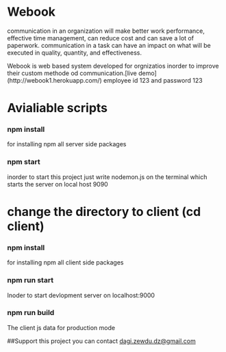 <h1>Webook</h1>

<p> 
 communication in an organization will make better work performance, effective time management, can reduce cost and can save a lot of paperwork. communication in a task can have an impact on what will be executed in quality, quantity, and effectiveness.
 </p>
<p>
 Webook is web based system developed for orgnizatios inorder to improve their custom methode od communication.[live demo](http://webook1.herokuapp.com/) employee id 123 and password 123
 </p>
 <h1>Avialiable scripts</h1>
 
 ### npm install

for installing npm all server side packages

### npm start

inorder to start this project just write nodemon.js on the terminal which starts the server on local host 9090

 <h1>change the directory to client (cd client)</h1>

### npm install

for installing npm all client side packages

### npm run start

Inoder to start devlopment server on localhost:9000

### npm run build

The client js data for production mode

##Support this project you can contact
dagi.zewdu.dz@gmail.com
